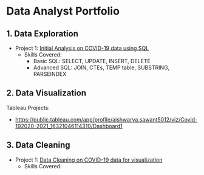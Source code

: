 # Data Analyst Portfolio 
## 1. Data Exploration
* Project 1: [Initial Analysis on COVID-19 data using SQL]( https://github.com/aishwaryasaw/Projects/blob/5c9f2bd32f32d537c93093b418f0c6f873734e93/COVID%20Data%20Exploration%20-%20SQL.sql)
  * Skills Covered:
    * Basic SQL: SELECT, UPDATE, INSERT, DELETE
    * Advanced SQL: JOIN, CTEs, TEMP table, SUBSTRING, PARSEINDEX

## 2. Data Visualization
Tableau Projects: 
- https://public.tableau.com/app/profile/aishwarya.sawant5012/viz/Covid-192020-2021_16321046114310/Dashboard1

## 3. Data Cleaning
* Project 1: [Data Cleaning on COVID-19 data for visualization]()
  * Skills Covered:


